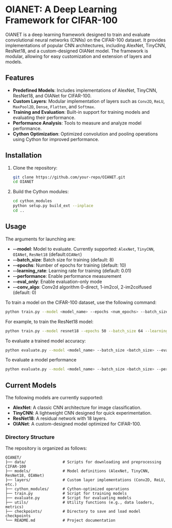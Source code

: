 # OIANET: A Deep Learning Framework for CIFAR-100

OIANET is a deep learning framework designed to train and evaluate convolutional neural networks (CNNs) on the CIFAR-100 dataset. It provides implementations of popular CNN architectures, including AlexNet, TinyCNN, ResNet18, and a custom-designed OIANet model. The framework is modular, allowing for easy customization and extension of layers and models.

## Features

- **Predefined Models**: Includes implementations of AlexNet, TinyCNN, ResNet18, and OIANet for CIFAR-100.
- **Custom Layers**: Modular implementation of layers such as `Conv2D`, `ReLU`, `MaxPool2D`, `Dense`, `Flatten`, and `Softmax`.
- **Training and Evaluation**: Built-in support for training models and evaluating their performance.
- **Performance Analysis**: Tools to measure and analyze model performance.
- **Cython Optimization**: Optimized convolution and pooling operations using Cython for improved performance.

## Installation

1. Clone the repository:
   ```bash
   git clone https://github.com/your-repo/OIANET.git
   cd OIANET
   ```
2. Build the Cython modules:
   ```bash
   cd cython_modules
   python setup.py build_ext --inplace
   cd ..
   ```
## Usage

The arguments for launching are:
- **--model**: Model to evaluate. Currently supported: `AlexNet`, `TinyCNN`, `OIANet`, `ResNet18` (default:`OIANet`)
- **--batch_size**: Batch size for training (default: 8)
- **--epochs**: Number of epochs for training (default: 10)
- **--learning_rate**: Learning rate for training (default: 0.01)
- **--performance**: Enable performance measurement
- **--eval_only**: Enable evaluation-only mode
- **--conv_algo**: Conv2d algorithm 0-direct, 1-im2col, 2-im2colfused (default: 0)


To train a model on the CIFAR-100 dataset, use the following command:
```bash
python train.py --model <model_name> --epochs <num_epochs> --batch_size <batch_size> --learning_rate <learning_rate>
```

For example, to train the ResNet18 model:
```bash
python train.py --model resnet18 --epochs 50 --batch_size 64 --learning_rate 0.001
```

To evaluate a trained model accuracy:
```bash
python evaluate.py --model <model_name> --batch_size <batch_size> --eval_only
```

To evaluate a model performance
```bash
python evaluate.py --model <model_name> --batch_size <batch_size> --performance
```
## Current Models

The following models are currently supported:
- **AlexNet**: A classic CNN architecture for image classification.
- **TinyCNN**: A lightweight CNN designed for quick experimentation.
- **ResNet18**: A residual network with 18 layers.
- **OIANet**: A custom-designed model optimized for CIFAR-100.

### Directory Structure

The repository is organized as follows:
```
OIANET/
├── data/                # Scripts for downloading and preprocessing CIFAR-100
├── models/              # Model definitions (AlexNet, TinyCNN, ResNet18, OIANet)
├── layers/              # Custom layer implementations (Conv2D, ReLU, etc.)
├── cython_modules/      # Cython-optimized operations
├── train.py             # Script for training models
├── evaluate.py          # Script for evaluating models
├── utils/               # Utility functions (e.g., data loaders, metrics)
├── checkpoints/         # Directory to save and load model checkpoints
└── README.md            # Project documentation
```